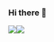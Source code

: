 ### Hi there 👋

<div style="display:flex;">
<img src="https://github-readme-stats-pink-nine.vercel.app/api?username=erenkan&theme=radical&count_private=true&show_icons=true">
<img src="https://github-readme-stats-pink-nine.vercel.app/api/top-langs/?username=erenkan&theme=radical&layout=compact&count_private=true&show_icons=true">
</div>

<!--
**erenkan/erenkan** is a ✨ _special_ ✨ repository because its `README.md` (this file) appears on your GitHub profile.

Here are some ideas to get you started:

- 🔭 I’m currently working on ...
- 🌱 I’m currently learning ...
- 👯 I’m looking to collaborate on ...
- 🤔 I’m looking for help with ...
- 💬 Ask me about ...
- 📫 How to reach me: ...
- 😄 Pronouns: ...
- ⚡ Fun fact: ...
-->
